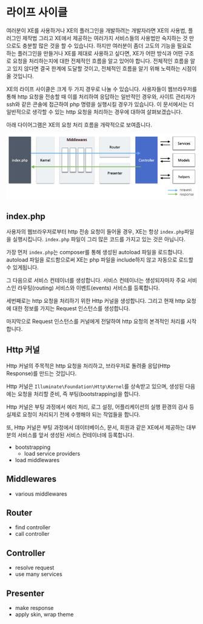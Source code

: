 # 라이프 사이클

여러분이 XE를 사용하거나 XE의 플러그인을 개발하려는 개발자라면 XE의 사용법, 플러그인 제작법 그리고 XE에서 제공하는 여러가지 서비스들의 사용법만 숙지하는 것 만으로도 충분할 많은 것을 할 수 있습니다. 하지만 여러분이 좀더 고도의 기능을 필요로 하는 플러그인을 만들거나 XE를 제대로 사용하고 싶다면, XE가 어떤 방식과 어떤 구조로 요청을 처리하는지에 대한 전체적인 흐름을 알고 있어야 합니다. 전체적인 흐름을 알고 있지 않다면 결국 한계에 도달할 것이고, 전체적인 흐름을 알기 위해 노력하는 시점이 올 것입니다.

XE의 라이프 사이클은 크게 두 가지 경우로 나눌 수 있습니다. 사용자들이 웹브라우저를 통해 http 요청을 전송할 때 이를 처리하여 응답하는 일반적인 경우와, 사이트 관리자가 ssh와 같은 콘솔에 접근하여 php 명령을 실행시킬 경우가 있습니다. 이 문서에서는 더 일반적으로 생각할 수 있는 http 요청을 처리하는 경우에 대하여 살펴보겠습니다.


아래 다이어그램은 XE의 요청 처리 흐름을 개략적으로 보여줍니다.

![xe3 life](assets/lifecycle/xe3lifecycle.png)

## index.php

사용자의 웹브라우저로부터 http 전송 요청이 들어올 경우, XE는 항상 `index.php`파일을 실행시킵니다. `index.php` 파일이 그리 많은 코드를 가지고 있는 것은 아닙니다.

가장 먼저 `index.php`는 composer를 통해 생성된 autoload 파일을 로드합니다. autoload 파일을 로드함으로써 XE는 php 파일을 include하지 않고 자동으로 로드할 수 있게됩니다.

그 다음으로 서비스 컨테이너를 생성합니다. 서비스 컨테이너는 생성되자마자 주요 서비스인 라우팅(routing) 서비스와 이벤트(events) 서비스를 등록합니다.

세번째로는 http 요청을 처리하기 위한 Http 커널을 생성합니다. 그리고 현재 http 요청에 대한 정보를 가지는 Request 인스턴스를 생성합니다.

마지막으로 Request 인스턴스를 커널에게 전달하여 http 요청의 본격적인 처리를 시작합니다.


## Http 커널

Http 커널의 주목적은 http 요청을 처리하고, 브라우저로 돌려줄 응답(Http Response)를 만드는 것입니다.

Http 커널은 `Illuminate\Foundation\Http\Kernel`를 상속받고 있으며, 생성된 다음에는 요청을 처리할 준비, 즉 부팅(bootstrapping)을 합니다.

Http 커널은 부팅 과정에서 에러 처리, 로그 설정, 어플리케이션의 실행 환경의 검사 등 실제로 요청이 처리되기 전에 수행해야 되는 작업들을 합니다.

또, Http 커널은 부팅 과정에서 데이터베이스, 문서, 회원과 같은 XE에서 제공하는 대부분의 서비스를 앞서 생성된 서비스 컨테이너에 등록합니다. 




- bootstrapping
  - load service providers
- load middlewares

## Middlewares

- various middlewares

## Router
- find controller
- call controller

## Controller
- resolve request
- use many services

## Presenter
- make response
- apply skin, wrap theme
